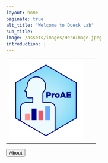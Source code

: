 ```yaml
---
layout: home
paginate: true
alt_title: "Welcome to Dueck Lab"
sub_title: 
image: /assets/images/HeroImage.jpeg
introduction: |
---
```


| | | |
|:-------------------------:|:-------------------------:|:-------------------------:|
|<img width="200" alt="ProAE" src="/assets/images/ProAE_no_background.png"> 

<button>About</button> <script src=(https://duecklab.github.io/about)> |  | |  

[Resources and Tools](https://duecklab.github.io/tools) |  | |  

[Publications](https://duecklab.github.io/publications) |  | |  

[Links](https://duecklab.github.io/links) |  | |  


  
